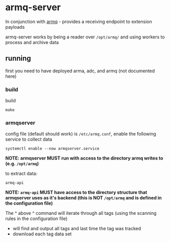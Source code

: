 armq-server
===

In conjunction with [armq](https://github.com/enckse/armq) - provides a receiving endpoint to extension payloads

armq-server works by being a reader over `/opt/armq/` and using workers to process and archive data

## running

first you need to have deployed arma, adc, and armq (not documented here)

### build

build
```
make
```

### armqserver

config file (default should work) is `/etc/armq.conf`, enable the following service to collect data
```
systemctl enable --now armqserver.service
```

**NOTE: armqserver MUST run with access to the directory armq writes to (e.g. `/opt/armq`)**

to extract data:
```
armq-api
```

**NOTE: `armq-api` MUST have access to the directory structure that armqserver uses as it's backend (this is NOT `/opt/armq` and is defined in the configuration file)**

The ^ above ^ command will iterate through all tags (using the scanning rules in the configuration file)

* will find and output all tags and last time the tag was tracked
* download each tag data set

